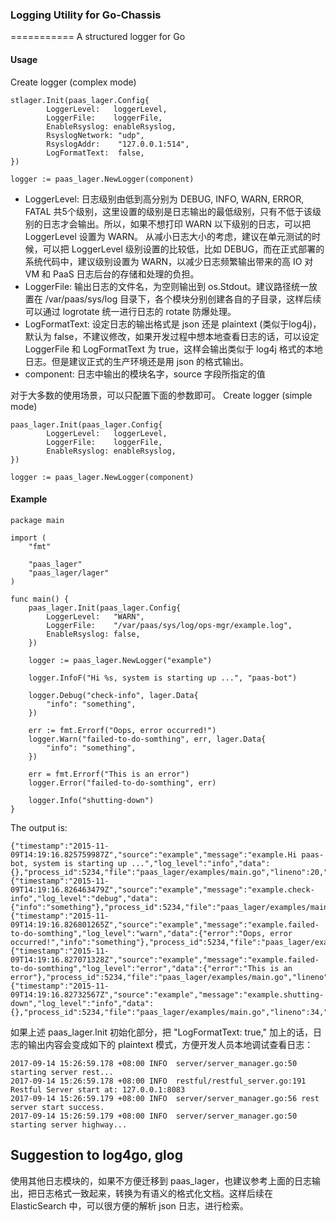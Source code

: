 ### Logging Utility for Go-Chassis 
===========
A structured logger for Go

#### Usage
Create logger (complex mode)
```
stlager.Init(paas_lager.Config{
        LoggerLevel:   loggerLevel,
        LoggerFile:    loggerFile,
        EnableRsyslog: enableRsyslog,
        RsyslogNetwork: "udp",
        RsyslogAddr:    "127.0.0.1:514",
        LogFormatText:  false,
})

logger := paas_lager.NewLogger(component)
```

* LoggerLevel: 日志级别由低到高分别为 DEBUG, INFO, WARN, ERROR, FATAL 共5个级别，这里设置的级别是日志输出的最低级别，只有不低于该级别的日志才会输出。所以，如果不想打印 WARN 以下级别的日志，可以把 LoggerLevel 设置为 WARN。
从减小日志大小的考虑，建议在单元测试的时候，可以把 LoggerLevel 级别设置的比较低，比如 DEBUG，而在正式部署的系统代码中，建议级别设置为 WARN，以减少日志频繁输出带来的高 IO 对 VM 和 PaaS 日志后台的存储和处理的负担。
* LoggerFile: 输出日志的文件名，为空则输出到 os.Stdout。建议路径统一放置在 /var/paas/sys/log 目录下，各个模块分别创建各自的子目录，这样后续可以通过 logrotate 统一进行日志的 rotate 防爆处理。
* LogFormatText: 设定日志的输出格式是 json 还是 plaintext (类似于log4j)，默认为 false，不建议修改，如果开发过程中想本地查看日志的话，可以设定 LoggerFile 和 LogFormatText 为 true，这样会输出类似于 log4j 格式的本地日志。但是建议正式的生产环境还是用 json 的格式输出。
* component: 日志中输出的模块名字，source 字段所指定的值

对于大多数的使用场景，可以只配置下面的参数即可。
Create logger (simple mode)
```
paas_lager.Init(paas_lager.Config{
        LoggerLevel:   loggerLevel,
        LoggerFile:    loggerFile,
        EnableRsyslog: enableRsyslog,
})

logger := paas_lager.NewLogger(component)
```

#### Example
```
package main

import (
	"fmt"

	"paas_lager"
	"paas_lager/lager"
)

func main() {
	paas_lager.Init(paas_lager.Config{
		LoggerLevel:   "WARN",
		LoggerFile:    "/var/paas/sys/log/ops-mgr/example.log",
		EnableRsyslog: false,
	})

	logger := paas_lager.NewLogger("example")

	logger.InfoF("Hi %s, system is starting up ...", "paas-bot")

	logger.Debug("check-info", lager.Data{
		"info": "something",
	})

	err := fmt.Errorf("Oops, error occurred!")
	logger.Warn("failed-to-do-somthing", err, lager.Data{
		"info": "something",
	})

	err = fmt.Errorf("This is an error")
	logger.Error("failed-to-do-somthing", err)

	logger.Info("shutting-down")
}

```

The output is:
```
{"timestamp":"2015-11-09T14:19:16.825759987Z","source":"example","message":"example.Hi paas-bot, system is starting up ...","log_level":"info","data":{},"process_id":5234,"file":"paas_lager/examples/main.go","lineno":20,"method":"main"}{"timestamp":"2015-11-09T14:19:16.826463479Z","source":"example","message":"example.check-info","log_level":"debug","data":{"info":"something"},"process_id":5234,"file":"paas_lager/examples/main.go","lineno":24,"method":"main"}{"timestamp":"2015-11-09T14:19:16.826801265Z","source":"example","message":"example.failed-to-do-somthing","log_level":"warn","data":{"error":"Oops, error occurred!","info":"something"},"process_id":5234,"file":"paas_lager/examples/main.go","lineno":29,"method":"main"}
{"timestamp":"2015-11-09T14:19:16.827071328Z","source":"example","message":"example.failed-to-do-somthing","log_level":"error","data":{"error":"This is an error"},"process_id":5234,"file":"paas_lager/examples/main.go","lineno":32,"method":"main"}
{"timestamp":"2015-11-09T14:19:16.82732567Z","source":"example","message":"example.shutting-down","log_level":"info","data":{},"process_id":5234,"file":"paas_lager/examples/main.go","lineno":34,"method":"main"}
```


如果上述 paas_lager.Init 初始化部分，把 "LogFormatText: true," 加上的话，日志的输出内容会变成如下的 plaintext 模式，方便开发人员本地调试查看日志：
```
2017-09-14 15:26:59.178 +08:00 INFO  server/server_manager.go:50 starting server rest...
2017-09-14 15:26:59.178 +08:00 INFO  restful/restful_server.go:191 Restful Server start at: 127.0.0.1:8083
2017-09-14 15:26:59.179 +08:00 INFO  server/server_manager.go:56 rest server start success.
2017-09-14 15:26:59.179 +08:00 INFO  server/server_manager.go:50 starting server highway...
```

## Suggestion to log4go, glog 
使用其他日志模块的，如果不方便迁移到 paas_lager，也建议参考上面的日志输出，把日志格式一致起来，转换为有语义的格式化文档。这样后续在 ElasticSearch 中，可以很方便的解析 json 日志，进行检索。



